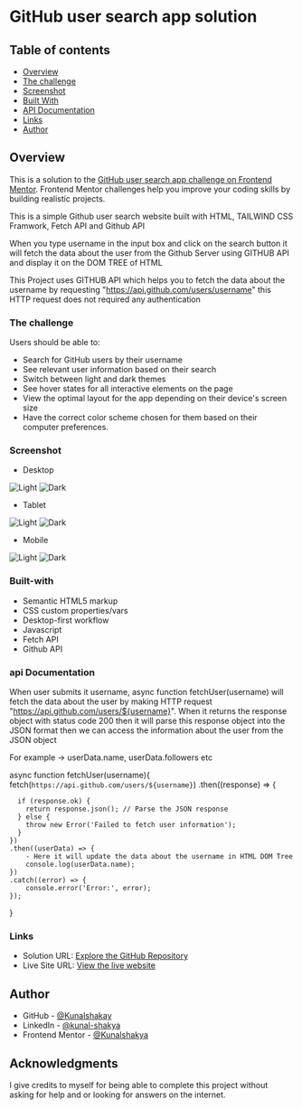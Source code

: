 # GitHub user search app solution


## Table of contents

- [Overview](#overview)
- [The challenge](#the-challenge)
- [Screenshot](#screenshot)
- [Built With](#Built-with)
- [API Documentation](#api-documentation)
- [Links](#links)
- [Author](#author)


## Overview
This is a solution to the [GitHub user search app challenge on Frontend Mentor](https://www.frontendmentor.io/challenges/github-user-search-app-Q09YOgaH6). Frontend Mentor challenges help you improve your coding skills by building realistic projects. 

This is a simple Github user search website built with HTML, TAILWIND CSS Framwork, Fetch API and Github API

When you type username in the input box and click on the search button it will fetch the data about the user from the Github Server using GITHUB API and display it on the DOM TREE of HTML
 
This Project uses GITHUB API which helps you to fetch the data about the username by requesting "https://api.github.com/users/username"
this HTTP request does not required any authentication

### The challenge

Users should be able to:

- Search for GitHub users by their username
- See relevant user information based on their search
- Switch between light and dark themes
- See hover states for all interactive elements on the page
- View the optimal layout for the app depending on their device's screen size
- Have the correct color scheme chosen for them based on their computer preferences.

### Screenshot

- Desktop

![Light](./Screenshots/Desktop-Light.png)
![Dark](./Screenshots/Desktop.png)

- Tablet

![Light](./Screenshots/Tablet-Light.png)
![Dark](./Screenshots/Tablet.png)

- Mobile

![Light](./Screenshots/Mobile-Light.png)
![Dark](./Screenshots/Mobile.png)

### Built-with
- Semantic HTML5 markup
- CSS custom properties/vars
- Desktop-first workflow
- Javascript
- Fetch API
- Github API

### api Documentation
When user submits it username, async function fetchUser(username) will fetch the data about the user by making HTTP request "https://api.github.com/users/${username}". When it returns the response object with status code 200 then it will parse this response object into the JSON format then we can access the information about the user from the JSON object
 
For example -> userData.name, userData.followers etc

async function fetchUser(username){
    fetch(`https://api.github.com/users/${username}`)
    .then((response) => {

      if (response.ok) {
        return response.json(); // Parse the JSON response
      } else {
        throw new Error('Failed to fetch user information');
      }
    })
    .then((userData) => {
    	- Here it will update the data about the username in HTML DOM Tree
    	console.log(userData.name);   	
    })
    .catch((error) => {
        console.error('Error:', error);
    });
  }


### Links

- Solution URL: [Explore the GitHub Repository](https://github.com/Kunalshakya/GitHub-User-Search-App)
- Live Site URL: [ View the live website](https://kunalshakya.github.io/GitHub-User-Search-App/)

## Author

- GitHub - [@Kunalshakay](https://github.com/Kunalshakya)
- LinkedIn - [@kunal-shakya](https://www.linkedin.com/in/kunal-shakya-59323a259/)
- Frontend Mentor - [@Kunalshakya](https://www.frontendmentor.io/profile/Kunalshakya)

## Acknowledgments

I give credits to myself for being able to complete this project without asking for help and or looking for answers on the internet.
